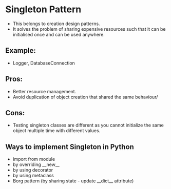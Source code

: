 # Singleton Pattern
* This belongs to creation design patterns.
* It solves the problem of sharing expensive resources such that it can be initialised once and can be used anywhere.

## Example:
* Logger, DatabaseConnection

## Pros:
* Better resource management.
* Avoid duplication of object creation that shared the same behaviour/

## Cons:
* Testing singleton classes are different as you cannot initialize the same object multiple time with different values.

## Ways to implement Singleton in Python
* import from module
* by overriding \_\_new__
* by using decorator
* by using metaclass
* Borg pattern (by sharing state - update \_\_dict__ attribute)
